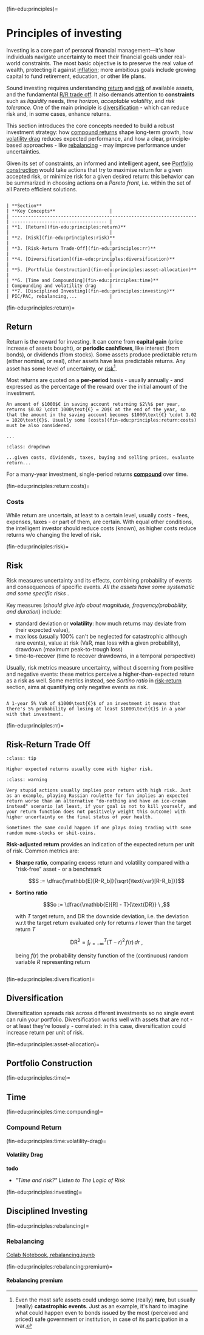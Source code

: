 (fin-edu:principles)=
# Principles of investing

Investing is a core part of personal financial management—it's how individuals navigate uncertainty to meet their financial goals under real-world constraints. The most basic objective is to preserve the real value of wealth, protecting it against [inflation](fin-edu:inflation); more ambitious goals include growing capital to fund retirement, education, or other life plans.

Sound investing requires understanding [return](fin-edu:principles:return) and [risk](fin-edu:principles:risk) of available assets, and the fundamental [R/R trade off](fin-edu:principles:rr). It also demands attention to **constraints** such as *liquidity* needs, *time horizon*, *acceptable volatility*, and *risk tolerance*. One of the main principle is [diversification](fin-edu:principles:diversification) - which can reduce risk and, in some cases, enhance returns. <!--Key tools include [diversification](fin-edu:principles:diversification) - which can reduce risk and, in some cases, enhance returns - and the disciplined use of strategies like recurring investment plans (PIC/PAC) and long-term portfolio management.
-->

This section introduces the core concepts needed to build a robust investment strategy: how [compound returns](fin-edu:principles:time:compunding) shape long-term growth, how [volatility drag](fin-edu:principles:time:volatility-drag) reduces expected performance, and how a clear, principle-based approaches - like [rebalancing](fin-edu:principles:rebalancing) - may improve performance under uncertainties.

Given its set of constraints, an informed and intelligent agent, see [Portfolio construction](fin-edu:principles:asset-allocation) would take actions that try to maximise return for a given accepted risk, or minimize risk for a given desired return: this behavior can be summarized in choosing actions on a *Pareto front*, i.e. within the set of all Pareto efficient solutions.

```{dropdown} Sections

| **Section**                                                          | **Key Concepts**                    | 
| -------------------------------------------------------------------- | ----------------------------------- | 
| **1. [Return](fin-edu:principles:return)**                           |                                     | 
| **2. [Risk](fin-edu:principles:risk)**                               |                                     | 
| **3. [Risk-Return Trade-Off](fin-edu:principles:rr)**                |                                     | 
| **4. [Diversification](fin-edu:principles:diversification)**         |                                     | 
| **5. [Portfolio Construction](fin-edu:principles:asset-allocation)** |                                     | 
| **6. [Time and Compounding](fin-edu:principles:time)**               | Compounding and volatility drag     | 
| **7. [Disciplined Investing](fin-edu:principles:investing)**         | PIC/PAC, rebalancing,...            |
```

(fin-edu:principles:return)=
## Return

Return is the reward for investing. It can come from **capital gain** (price increase of assets bought), or **periodic cashflows**, like interest (from bonds), or dividends (from stocks). Some assets produce predictable return (either nominal, or real), other assets have less predictable returns. Any asset has some level of uncertainty, or [risk](fin-edu:principles:rr)[^risk-rare-events]. 

[^risk-rare-events]: Even the most safe assets could undergo some (really) **rare**, but usually (really) **catastrophic events**. Just as an example, it's hard to imagine what could happen even to bonds issued by the most (perceived and priced) safe government or institution, in case of its participation in a war.

Most returns are quoted on a **per-period** basis - usually annually - and expressed as the percentage of the reward over the initial amount of the investment.

```{prf:example} 1-period returns
An amount of $1000$€ in saving account returning $2\%$ per year, returns $0.02 \cdot 1000\text{€} = 20$€ at the end of the year, so that the amount in the saving account becomes $1000\text{€} \cdot 1.02 = 1020\text{€}$. Usually some [costs](fin-edu:principles:return:costs) must be also considered.

...

```

```{prf:example} 1-period return of equity investment
:class: dropdown

...given costs, dividends, taxes, buying and selling prices, evaluate return...

```

For a many-year investment, single-period returns [**compound**](fin-edu:principles:time:compunding) over time.

<!--
    Example: A savings account may return 2% per year. A stock portfolio might average 7% per year, but one year it could return –10%, another year +20%. That variability is why understanding risk is essential.
-->

(fin-edu:principles:return:costs)=
### Costs

While return are uncertain, at least to a certain level, usually costs - fees, expenses, taxes - or part of them, are certain. With equal other conditions, the intelligent investor should reduce costs (known), as higher costs reduce returns w/o changing the level of risk.

(fin-edu:principles:risk)=
## Risk

Risk measures uncertainty and its effects, combining probability of events and consequences of specific events. *All the assets have some systematic and some specific risks*
.
<!-- Some risks are systematic (like market crashes); others are specific (like a company going bankrupt).-->
Key measures (*should give info about magnitude, frequency/probability, and duration*) include:
- standard deviation or **volatility**: how much returns may deviate from their expected value),
- max loss (usually 100% can't be neglected for catastrophic although rare events), value at risk (VaR, max loss with a given probability), drawdown (maximum peak-to-trough loss)
- time-to-recover (time to recover drawdowns, in a temporal perspective)

Usually, risk metrics measure uncertainty, without discerning from positive and negative events: these metrics perceive a higher-than-expected return as a risk as well. Some metrics instead, see *Sortino ratio* in [risk-return](fin-edu:principles:rr) section, aims at quantifying only negative events as risk.

```{prf:example} Value at Risk

A 1-year 5% VaR of $1000\text{€}$ of an investment it means that there's 5% probability of losing at least $1000\text{€}$ in a year with that investment.

```


(fin-edu:principles:rr)=
## Risk-Return Trade Off

```{admonition} "There's no free lunch"
:class: tip

Higher expected returns usually come with higher risk.
```

```{admonition} ...but high risk doesn't imply high expected return
:class: warning

Very stupid actions usually implies poor return with high risk. Just as an example, playing Russian roulette for fun implies an expected return worse than an alternative "do-nothing and have an ice-cream instead" scenario (at least, if your goal is not to kill yourself, and your return function does not positively weight this outcome) with higher uncertainty on the final status of your health.

Sometimes the same could happen if one plays doing trading with some random meme-stocks or shit-coins.

```


**Risk-adjusted return** provides an indication of the expected return per unit of risk. Common metrics are:
- **Sharpe ratio**, comparing excess return and volatility compared with a "risk-free" asset - or a benchmark

  $$S := \dfrac{\mathbb{E}[R-R_b]}{\sqrt{\text{var}[R-R_b]}}$$

- **Sortino ratio**
  
  $$So := \dfrac{\mathbb{E}[R] - T}{\text{DR}} \ ,$$

  with $T$ target return, and $\text{DR}$ the downside deviation, i.e. the deviation w.r.t the target return evaluated only for returns $r$ lower than the target return $T$

  $$\text{DR}^2 = \int_{r=-\infty}^{T} (T-r)^2 \, f(r) \, dr \ ,$$

  being $f(r)$ the probability density function of the (continuous) random variable $R$ representing return


```{prf:example}

```

(fin-edu:principles:diversification)=
## Diversification

Diversification spreads risk across different investments so no single event can ruin your portfolio. Diversification works well with assets that are not - or at least they're loosely - correlated: in this case, diversification could increase return per unit of risk.

(fin-edu:principles:asset-allocation)=
## Portfolio Construction


(fin-edu:principles:time)=
## Time

(fin-edu:principles:time:compunding)=
### Compound Return

(fin-edu:principles:time:volatility-drag)=
#### Volatility Drag

**todo**
- *"Time and risk?" Listen to The Logic of Risk*

(fin-edu:principles:investing)=
## Disciplined Investing

(fin-edu:principles:rebalancing)=
### Rebalancing

[Colab Notebook, rebalancing.ipynb](https://colab.research.google.com/drive/1Mi3_9T7XN7xUl9XNfsdkMfqQTqRFzG8L?authuser=1#scrollTo=QUq8nMHq3bb5)

(fin-edu:principles:rebalancing:premium)=
#### Rebalancing premium


<!--
| **Section**                   | **Focus**                                                          | **Key Concepts**                                                   | **Core Takeaways**                                                                       |
| ----------------------------- | ------------------------------------------------------------------ | ------------------------------------------------------------------ | ---------------------------------------------------------------------------------------- |
| **0. Introduction**           | Framing investing as goal-driven decision-making under constraints | Goals, constraints, uncertainty, real return                       | Investing is about making rational choices to reach personal goals in an uncertain world |
| **1. Understanding Return**   | What you earn from investing                                       | Nominal vs. real return, capital gains, dividends, expected return | Return is the reward for investing; understanding sources helps set realistic goals      |
| **2. Understanding Risk**     | What can go wrong and why                                          | Market risk, credit risk, liquidity, volatility, drawdown          | Risk is the variability of outcomes; measuring and understanding it is essential         |
| **3. Risk-Return Trade-Off**  | Balancing reward and uncertainty                                   | Sharpe ratio, efficient trade-offs                                 | Higher return = higher risk; what matters is return *per unit* of risk                   |
| **4. Time and Compounding**   | How time affects outcomes                                          | Compound return, volatility drag, geometric vs. arithmetic return  | Time magnifies effects—both positive (compounding) and negative (volatility)             |
| **5. Disciplined Investing**  | Reducing behavioral mistakes                                       | PAC/PIC, rebalancing, automation                                   | Regular investing and rebalancing reduce timing risk and keep portfolios aligned         |
| **6. Diversification**        | Risk management through variety                                    | Correlation, asset classes, efficient frontier (conceptually)      | Diversification can reduce risk and improve consistency of outcomes                      |
| **7. Portfolio Construction** | Building toward your goals                                         | Asset allocation, risk profile, lifecycle, core-satellite          | A good portfolio matches your needs, constraints, and time horizon                       |
-->

<!--
**Goals:** personal wealth management, to reach personal (reasonable) goals. Person-dependent goals; minimal reasonablle goal: preseve real value of personal wealth (purchasing power)

Human beings usually tend to behave to optimize a personal "utility function".

**Some principles:**
- Return
- No return w/o risk
- Assets usually show auto-correlation in the short-, mid-, regression towards the mean in the long-term
- If one is buying, someonelse is selling

Random topics:
- real vs. nominal: inflation
- Risk/Reward
- diversification
- volatility drag
- PIC vs. PAC

(fin-edu:principles)=
## Return

- Compound return and the exponential function
- Randomness and volatility drag on return

**Compound Actual Growth Rate** over a multi-period time range is the **geometric average** of the single period-return.

```{prf:example} Geometric average is never larger than the aritmetic average

```

````{prf:example} Volatility drag - Geometric Brownian motion

Under the (strong and usually wrong!) assumption of normal distribution of increment of a portfolio NAV, the amount of NAV can be described as a [geometric Brownian motion](https://basics2022.github.io/bbooks-statistics/ch/prob/processes-calculus.html#geometric-brownian-motion)

$$d X_t = \mu X_t dt + \sigma X_t d W_t$$

```{dropdown} Euristic derivation of logarithmic return
:open:

Using $(d W_t)^2 = dt$, and the SDE of the Geometric Brownian motion, Taylor series of $\ln X_{t+dt}$ up to the second order in $dt$ - since $dW \sim dt^2$ - reads

$$\begin{aligned}
  \ln X_{t+dt}
  & = \ln X_{t} + \dfrac{1}{X_{t}} d X_t - \dfrac{1}{2}\dfrac{1}{X^2_t} d X_t^2 + o( d X_t^2 ) = \\
  & = \ln X_{t} + \dfrac{1}{X_{t}} X_t ( \mu dt + \sigma d W_t )- \dfrac{1}{2} \dfrac{1}{X_t^2} X_t^2 ( \mu^2 dt^2 + 2 \mu \sigma dt dW_t + \sigma^2 d W_t^2 ) = \\
  & = \ln X_{t} + \left( \mu dt - \dfrac{1}{2} \sigma^2 d W_t \right) + \sigma d W_t + o(dt) \\
\end{aligned}$$

and thus

$$d \ln X_t = \left( \mu - \dfrac{\sigma^2}{2} \right) dt + \sigma d W_t \ .$$

```

````

```{prf:example} Volatility drag - arbitrary i.i.d. 1-period returns

1-period increment reads

$$\begin{aligned}
  \Delta X_{i,i+1} & = X_i \cdot r_{i,i+1} \\
  X_{i+1} & = X_i + \Delta X_{i,i+1} = X_i \left( 1 + r_{i,i+1} \right) \
\end{aligned}$$

with $r_{i,i+1}$ 1-period return. Thus, the $n$-period return reads

$$\begin{aligned}
  X_{n} 
  & = X_{n-1} \cdot ( 1 + r_{n-1,n} ) = \\
  & = X_{n-2} \cdot ( 1 + r_{n-2,n-1} )( 1 + r_{n-1,n} ) = \\
  & = \dots = \\
  & = X_{0} \prod_{k=1}^n ( 1 + r_{k-1,k} ) \ .
\end{aligned}$$

Evaluating the logarithm of this expression, "multiplication becomes summations" and thus

$$\ln \dfrac{X_n}{X_0} = \sum_{k=1}^{n} ( 1 + r_{k-1,k} ) \ .$$

If $r_{k-1,k}$ are i.i.d. random variables with expected value $\mu$ and variance $\sigma^2$, it follows[^central-limit-thm] that

$$\ln \dfrac{X_n}{X_0} = \sum_{k=1}^{n} ( 1 + r_{k-1,k} ) \rightarrow \mathscr{N} \left( n (1+\mu), n \sigma^2 \right)$$

[^central-limit-thm]: [**central limit theorem**]() $\dfrac{1}{n} \sum_{k=1}^{n} ( 1 + r_{k-1,k} ) \rightarrow \mathscr{N}\left( 1 + \mu, \dfrac{\sigma^2}{n} \right)$.



```

-->


